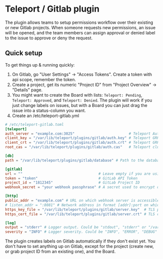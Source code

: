 # Teleport / Gitlab plugin

The plugin allows teams to setup permissions workflow over their existing or new Gitlab projects. 
When someone requests new permissions, an issue will be opened, and the team members can assign approval or denied label to the issue to approve or deny the request.


## Quick setup

To get things up & running quickly:


1. On Gitlab, go "User Settings" -> "Access Tokens". Create a token with api scope, remember the token.
2. Create a project, get its numeric "Project ID" from "Project Overview" -> "Details" page.
3. You might want to create the Board with lists: `Teleport: Pending`, `Teleport: Approved`, and `Teleport: Denied`. The plugin will work if you just change labels on issues, but with a Board you can just drag the issue into a status-column you want.
4. Create an /etc/teleport-gitlab.yml

```toml
# /etc/teleport-gitlab.toml
[teleport]
auth_server = "example.com:3025"                         # Teleport Auth Server GRPC API address
client_key = "/var/lib/teleport/plugins/gitlab/auth.key" # Teleport GRPC client secret key
client_crt = "/var/lib/teleport/plugins/gitlab/auth.crt" # Teleport GRPC client certificate
root_cas = "/var/lib/teleport/plugins/gitlab/auth.cas"   # Teleport cluster CA certs

[db]
path = "/var/lib/teleport/plugins/gitlab/database" # Path to the database file

[gitlab]
url = ""                                   # Leave empty if you are using cloud
token = "token"                            # GitLab API Token
project_id = "1812345"                     # GitLab Project ID
webhook_secret = "your webhook passphrase" # A secret used to encrypt data we use in webhooks. Basically anything you'd like.

[http]
public_addr = "example.com" # URL on which webhook server is accessible externally, e.g. [https://]teleport-gitlab.example.com
# listen_addr = ":8081" # Network address in format [addr]:port on which webhook server listens, e.g. 0.0.0.0:443
https_key_file = "/var/lib/teleport/plugins/gitlab/server.key"  # TLS private key
https_cert_file = "/var/lib/teleport/plugins/gitlab/server.crt" # TLS certificate

[log]
output = "stderr" # Logger output. Could be "stdout", "stderr" or "/var/lib/teleport/gitlab.log"
severity = "INFO" # Logger severity. Could be "INFO", "ERROR", "DEBUG" or "WARN".
```

The plugin creates labels on Gitlab automatically if they don't exist yet. You don't have to set anything up on Gitlab, except for the project (create new, or grab project ID from an existing one), and the Board.
